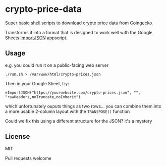 # crypto-price-data

Super basic shell scripts to download crypto price data from [Coingecko](https://coingecko.com)

Transforms it into a format that is designed to work well with the Google Sheets [ImportJSON](https://github.com/bradjasper/ImportJSON/blob/master/ImportJSON.gs) appscript.

## Usage

e.g. you could run it on a public-facing web server

```
./run.sh > /var/www/html/crypto-prices.json
```

Then in your Google Sheet, try:

```
=ImportJSON("https://yourwebsite.com/crypto-prices.json", "", "rawHeaders,noTruncate,noInherit")
```

which unfortunately ouputs things as two rows... you can combine them into a more usable 2-column layout with the `TRANSPOSE()` function

Could we fix this using a different structure for the JSON? it's a mystery

## License

MIT

Pull requests welcome




